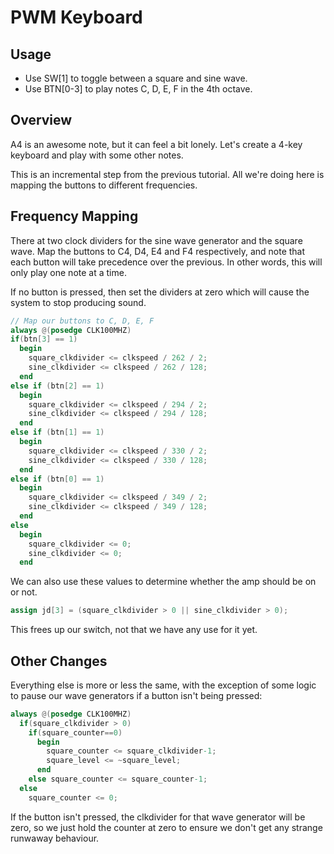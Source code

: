 PWM Keyboard
===

Usage
---
* Use SW[1] to toggle between a square and sine wave.
* Use BTN[0-3] to play notes C, D, E, F in the 4th octave.

Overview
---
A4 is an awesome note, but it can feel a bit lonely. Let's create a 4-key
keyboard and play with some other notes.

This is an incremental step from the previous tutorial. All we're doing here
is mapping the buttons to different frequencies.

Frequency Mapping
---
There at two clock dividers for the sine wave generator and the square wave.
Map the buttons to C4, D4, E4 and F4 respectively, and note that each button
will take precedence over the previous. In other words, this will only play
one note at a time.

If no button is pressed, then set the dividers at zero which will cause the
system to stop producing sound.

```verilog
// Map our buttons to C, D, E, F
always @(posedge CLK100MHZ)
if(btn[3] == 1)
  begin
    square_clkdivider <= clkspeed / 262 / 2;
    sine_clkdivider <= clkspeed / 262 / 128;
  end
else if (btn[2] == 1)
  begin
    square_clkdivider <= clkspeed / 294 / 2;
    sine_clkdivider <= clkspeed / 294 / 128;
  end
else if (btn[1] == 1)
  begin
    square_clkdivider <= clkspeed / 330 / 2;
    sine_clkdivider <= clkspeed / 330 / 128;
  end
else if (btn[0] == 1)
  begin
    square_clkdivider <= clkspeed / 349 / 2;
    sine_clkdivider <= clkspeed / 349 / 128;
  end
else
  begin
    square_clkdivider <= 0;
    sine_clkdivider <= 0;
  end
```

We can also use these values to determine whether the amp should be on or not.

```verilog
assign jd[3] = (square_clkdivider > 0 || sine_clkdivider > 0);
```

This frees up our switch, not that we have any use for it yet.

Other Changes
---
Everything else is more or less the same, with the exception of some logic to
pause our wave generators if a button isn't being pressed:

```verilog
always @(posedge CLK100MHZ)
  if(square_clkdivider > 0)
    if(square_counter==0)
      begin
        square_counter <= square_clkdivider-1;
        square_level <= ~square_level;
      end
    else square_counter <= square_counter-1;
  else
    square_counter <= 0;
```

If the button isn't pressed, the clkdivider for that wave generator will be zero,
so we just hold the counter at zero to ensure we don't get any strange runwaway
behaviour.
